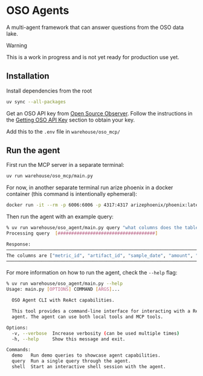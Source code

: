 # OSO Agents

A multi-agent framework that can answer questions from the OSO data lake.

> [!WARNING]
> This is a work in progress and is not yet ready for production use yet.

## Installation

Install dependencies from the root

```bash
uv sync --all-packages
```

Get an OSO API key from [Open Source Observer](https://www.opensource.observer).
Follow the instructions in the [Getting OSO API Key](#getting-oso-api-key)
section to obtain your key.

Add this to the `.env` file in `warehouse/oso_mcp/`

## Run the agent

First run the MCP server in a separate terminal:

```bash
uv run warehouse/oso_mcp/main.py
```

For now, in another separate terminal run arize phoenix in a docker container
(this command is intentionally ephemeral):

```bash
docker run -it --rm -p 6006:6006 -p 4317:4317 arizephoenix/phoenix:latest
```

Then run the agent with an example query:

```bash
% uv run warehouse/oso_agent/main.py query "what columns does the table timeseries_metrics_by_artifact_v0 have?"
Processing query  [####################################]

Response:
────────────────────────────────────────────────────────────────────────────────
The columns are ["metric_id", "artifact_id", "sample_date", "amount", "unit"].
────────────────────────────────────────────────────────────────────────────────
```

For more information on how to run the agent, check the `--help` flag:

```bash
% uv run warehouse/oso_agent/main.py --help
Usage: main.py [OPTIONS] COMMAND [ARGS]...

  OSO Agent CLI with ReAct capabilities.

  This tool provides a command-line interface for interacting with a ReAct
  agent. The agent can use both local tools and MCP tools.

Options:
  -v, --verbose  Increase verbosity (can be used multiple times)
  -h, --help     Show this message and exit.

Commands:
  demo   Run demo queries to showcase agent capabilities.
  query  Run a single query through the agent.
  shell  Start an interactive shell session with the agent.
```

